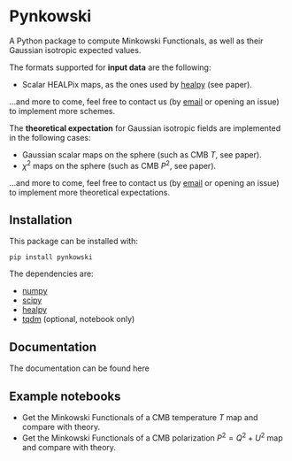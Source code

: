 # Pynkowski

A Python package to compute Minkowski Functionals, as well as their Gaussian isotropic expected values.

The formats supported for **input data** are the following:
- Scalar HEALPix maps, as the ones used by [healpy](https://healpy.readthedocs.io/) (see paper).

...and more to come, feel free to contact us (by [email](mailto:javier.carron@roma2.infn.it) or opening an issue) to implement more schemes.


The **theoretical expectation** for Gaussian isotropic fields are implemented in the following cases:
- Gaussian scalar maps on the sphere (such as CMB $T$, see paper).
- $\chi^2$ maps on the sphere (such as CMB $P^2$, see paper).

...and more to come, feel free to contact us (by [email](mailto:javier.carron@roma2.infn.it) or opening an issue) to implement more theoretical expectations.

## Installation

This package can be installed with: 
```
pip install pynkowski
```

The dependencies are:
- [numpy](https://numpy.org/)
- [scipy](https://scipy.org/)
- [healpy](https://healpy.readthedocs.io/)
- [tqdm](https://github.com/tqdm/tqdm) (optional, notebook only)

## Documentation

The documentation can be found here

## Example notebooks

- Get the Minkowski Functionals of a CMB temperature $T$ map and compare with theory.
- Get the Minkowski Functionals of a CMB polarization $P^2=Q^2+U^2$ map and compare with theory.


